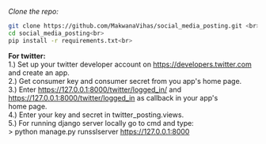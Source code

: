 *Clone the repo:*
  ```bash
  git clone https://github.com/MakwanaVihas/social_media_posting.git <br>
  cd social_media_posting<br>
  pip install -r requirements.txt<br>
  ```


**For twitter:**<br>
      1.) Set up your twitter developer account on https://developers.twitter.com and create an app.<br>
      2.) Get consumer key and consumer secret from you app's home page.<br>
      3.) Enter https://127.0.0.1:8000/twitter/logged_in/ and https://127.0.0.1:8000/twitter/logged_in as callback in your app's<br> home page. <br>
      4.) Enter your key and secret in twitter_posting.views.<br>
      5.) For running django server locally go to cmd and type:<br>
          > python manage.py runsslserver https://127.0.0.1:8000<br>
      
